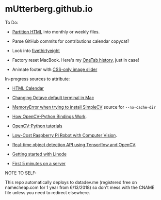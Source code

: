# mUtterberg.github.io

To Do:

* [Partition HTML](https://www.w3schools.com/howto/howto_html_include.asp) into monthly or weekly files.

* Parse GitHub commits for contributions calendar copycat?

* Look into [fivethirtyeight](https://github.com/fivethirtyeight/data)

* Factory reset MacBook. Here's my [OneTab history](https://www.one-tab.com/page/zLlWN5VfSNqkzSf5fE2-rw), just in case!

* Animate footer with [CSS-only image slider](https://www.smashingmagazine.com/2012/04/pure-css3-cycling-slideshow/#4)

In-progress sources to attribute:

* [HTML Calendar](https://www.htmlgoodies.com/tutorials/tables/article.php/3479801/So-You-Want-A-Calendar-Huh.htm)

* [Changing Octave default terminal in Mac](https://codingnightly.wordpress.com/2015/02/18/change-octave-default-terminal-in-mac/)

* [MemoryError when trying to install SimpleCV](https://github.com/OpenLabTools/OpenLabTools/issues/5) source for `--no-cache-dir`

* [How OpenCV-Python Bindings Work](https://docs.opencv.org/master/da/d49/tutorial_py_bindings_basics.html).

* [OpenCV-Python tutorials](https://opencvpython.blogspot.com)

* [Low-Cost Raspberry Pi Robot with Computer Vision](https://jeremykarnowski.wordpress.com/2015/08/26/low-cost-raspberry-pi-robot-with-computer-vision).

* [Real-time object detection API using Tensorflow and OpenCV](https://towardsdatascience.com/real-time-object-detection-api-using-tensorflow-and-opencv-47b505d745c4).

* [Getting started with Linode](https://www.linode.com/docs/getting-started/#connect-to-your-linode-via-ssh)

* [First 5 minutes on a server](https://plusbryan.com/my-first-5-minutes-on-a-server-or-essential-security-for-linux-servers)

NOTE TO SELF:

This repo automatically deploys to datadev.me (registered free on namecheap.com for 1 year from 6/13/2018) so
don't mess with the CNAME file unless you need to redirect elsewhere.
